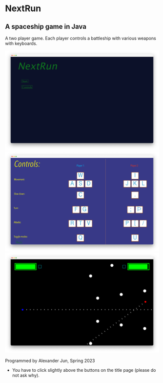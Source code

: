 # NextRun
## A spaceship game in Java

A two player game.
Each player controls a battleship with various weapons with keyboards. 

![](NextRun_title.png)
![](NextRun_controls.png)
![](NextRun_ingame.png)

Programmed by Alexander Jun, Spring 2023

* You have to click slightly above the buttons on the title page (please do not ask why).
